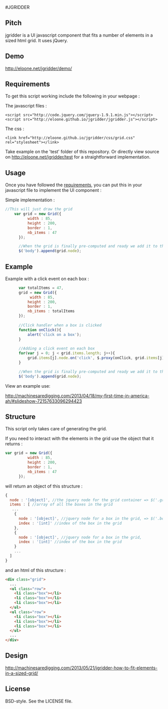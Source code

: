 #JGRIDDER

## Pitch

jgridder is a UI javascript component that fits a number of elements in a sized html grid. It uses jQuery. 

## Demo
<http://eloone.net/jgridder/demo/>

## Requirements
To get this script working include the following in your webpage :

The javascript files :

 `<script src="http://code.jquery.com/jquery-1.9.1.min.js"></script>`
 `<script src="http://eloone.github.io/jgridder/jgridder.js"></script>`
 
The css :

`<link href="http://eloone.github.io/jgridder/css/grid.css" rel="stylesheet"></link>`

Take example on the 'test' folder of this repository. 
Or directly view source on <http://eloone.net/jgridder/test> for a straightforward implementation.

## Usage
Once you have followed the <a href="#requirements">requirements</a>, 
you can put this in your javascript file to implement the UI component :

Simple implementation :

```js
//This will just draw the grid
    var grid = new Grid({
          width : 85,
          height : 200,
          border : 1,
          nb_items : 47
      });

      //When the grid is finally pre-computed and ready we add it to the dom
      $('body').append(grid.node);
```             

## Example

Example with a click event on each box :

```js
      var totalItems = 47,
      grid = new Grid({
           width : 85,
          height : 200,
          border : 1,
          nb_items : totalItems
      });
     
      //Click handler when a box is clicked
      function onClick(){    
          alert('click on a box');
      }
      
      //Adding a click event on each box
      for(var j = 0; j < grid.items.length; j++){
          grid.items[j].node.on('click', $.proxy(onClick, grid.items[j]));
      }

      //When the grid is finally pre-computed and ready we add it to the dom
      $('body').append(grid.node);
```

View an example use:

http://machinesaredigging.com/2013/04/18/my-first-time-in-america-ah/#slideshow-72157633096294423


## Structure

This script only takes care of generating the grid. 

If you need to interact with the elements in the grid use the object that it returns :

```js
var grid = new Grid({
          width : 85,
          height : 200,
          border : 1,
          nb_items : 47
      });
```
will return an object of this structure :

```js
{
  node : '[object]', //the jquery node for the grid container => $('.grid')
  items : [ //array of all the boxes in the grid
   ...
    {
      node : '[object]', //jquery node for a box in the grid, => $('.box')
      index : '[int]' //index of the box in the grid
    },
    {
      node : '[object]', //jquery node for a box in the grid,
      index : '[int]' //index of the box in the grid
    }
    ...
  ]
}
```

and an html of this structure :

```html
<div class="grid">
  ...
  <ul class="row">
    <li class="box"></li>
    <li class="box"></li>
    <li class="box"></li>
  </ul>
  <ul class="row">
    <li class="box"></li>
    <li class="box"></li>
    <li class="box"></li>
  </ul>
  ...
</div>

```
## Design
http://machinesaredigging.com/2013/05/21/jgridder-how-to-fit-elements-in-a-sized-grid/

## License

BSD-style. See the LICENSE file.

